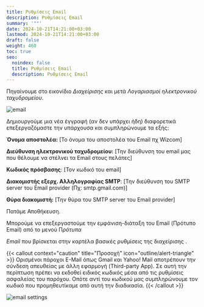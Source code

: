```yaml
---
title: Ρυθμίσεις Email
description: Ρυθμίσεις Email
summary: '""'
date: 2024-10-21T14:21:00+03:00
lastmod: 2024-10-21T14:21:00+03:00
draft: false
weight: 460
toc: true
seo:
  noindex: false
  title: Ρυθμίσεις Email
  description: Ρυθμίσεις Email
---
```

Πηγαίνουμε στο εικονίδιο *Διαχείρισης* και μετά *Λογαριασμοί ηλεκτρονικού ταχυδρομείου*.

![email](/images/email-settings.jpg "email")

Δημιουργούμε μια νέα έγγραφή (αν δεν υπάρχει ήδη) διαφορετικά επεξεργαζόμαστε την υπάρχουσα και συμπληρώνουμε τα εξής:

**Όνομα αποστολέα:** \[Το όνομα του αποστολέα του Email πχ Wizcom]

**Διεύθυνση ηλεκτρονικού ταχυδρομείου:** \[Την διεύθυνση του email μας που θέλουμε να στέλνει τα Email στους πελάτες] 

**Κωδικός πρόσβασης**: \[Τον κωδικό του email]

**Διακομιστής εξερχ. Αλληλογραφίας SMTP**: \[Την διεύθυνση του SMTP server του Email provider (Πχ: smtp.gmail.com)]

**Θύρα διακομιστή:** \[Την θύρα του SMTP server του Email provider]

Πατάμε Αποθήκευση.

Μπορούμε να επεξεργαστούμε την εμφάνιση-διάταξη του Email (Πρότυπο Email) από το μενού Π*ρότυπα* 

*Email* που βρίσκεται στην καρτέλα βασικές ρυθμίσεις της διαχείρισης .

{{< callout context="caution" title="Προσοχή" icon="outline/alert-triangle" >}}
 Ορισμένοι πάροχοι E-Mail όπως Gmail και Yahoo! Mail αποτρέπουν την σύνδεση απευθείας με άλλη εφαρμογή (Third-party App). Σε αυτή την περίπτωση πρέπει να εκδοθεί ειδικός κωδικός μέσα από τις ρυθμίσεις ασφαλείας του παρόχου. Οπότε αντί του κωδικού μας συμπληρώνουμε τον κωδικό που προμηθευτίκαμε από αυτή την διαδικασία.
{{< /callout >}}

![email settings](/images/email.jpg "email settings")
